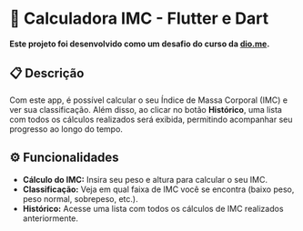 # 📱 Calculadora IMC - Flutter e Dart

**Este projeto foi desenvolvido como um desafio do curso da [dio.me](https://dio.me).**

## 📋 Descrição
Com este app, é possível calcular o seu Índice de Massa Corporal (IMC) e ver sua classificação. Além disso, ao clicar no botão **Histórico**, uma lista com todos os cálculos realizados será exibida, permitindo acompanhar seu progresso ao longo do tempo.

## ⚙️ Funcionalidades

- **Cálculo do IMC:** Insira seu peso e altura para calcular o seu IMC.
- **Classificação:** Veja em qual faixa de IMC você se encontra (baixo peso, peso normal, sobrepeso, etc.).
- **Histórico:** Acesse uma lista com todos os cálculos de IMC realizados anteriormente.
